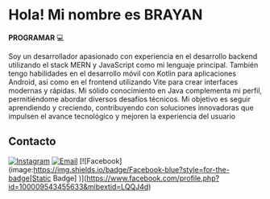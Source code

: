 #  Hola! Mi nombre es BRAYAN

**PROGRAMAR** 💻 


Soy un desarrollador apasionado con experiencia en el desarrollo backend utilizando el stack MERN y JavaScript como mi lenguaje principal. También tengo habilidades en el desarrollo móvil con Kotlin para aplicaciones Android, así como en el frontend utilizando Vite para crear interfaces modernas y rápidas. Mi sólido conocimiento en Java complementa mi perfil, permitiéndome abordar diversos desafíos técnicos. Mi objetivo es seguir aprendiendo y creciendo, contribuyendo con soluciones innovadoras que impulsen el avance tecnológico y mejoren la experiencia del usuario




## Contacto


[![Instagram](https://img.shields.io/badge/instagram%20-%20red?style=for-the-badge
)](https://www.instagram.com/brayan_viveros13?igsh=aWpvMzZ3OHRjNGZq&utm_source=qr)
[![Email](https://img.shields.io/badge/Mail-D14836?style=for-the-badge&logo=gmail&logoColor=white)](briveraviveros1113@gmail.com)
[![Facebook](image:https://img.shields.io/badge/Facebook-blue?style=for-the-badge[Static Badge]
)](https://www.facebook.com/profile.php?id=100009543455633&mibextid=LQQJ4d)
